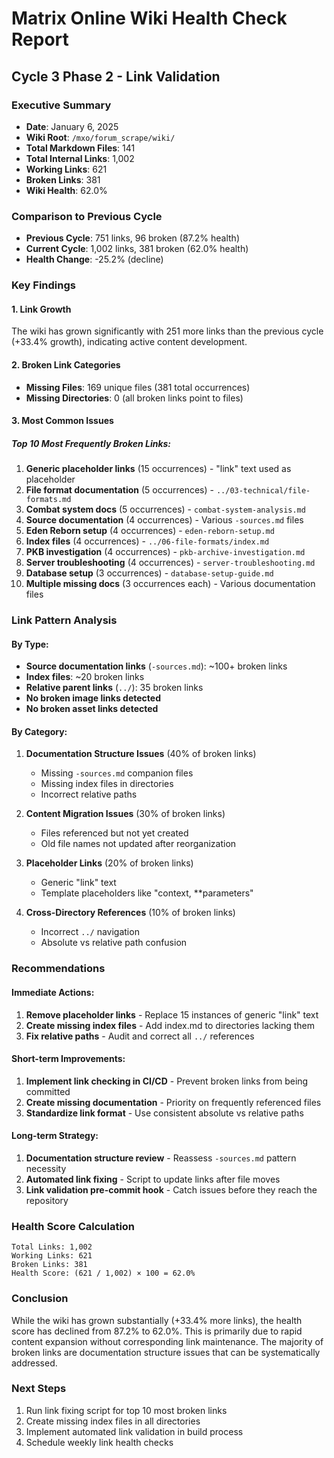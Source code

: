# Matrix Online Wiki Health Check Report
## Cycle 3 Phase 2 - Link Validation

### Executive Summary
- **Date**: January 6, 2025
- **Wiki Root**: `/mxo/forum_scrape/wiki/`
- **Total Markdown Files**: 141
- **Total Internal Links**: 1,002
- **Working Links**: 621
- **Broken Links**: 381
- **Wiki Health**: 62.0%

### Comparison to Previous Cycle
- **Previous Cycle**: 751 links, 96 broken (87.2% health)
- **Current Cycle**: 1,002 links, 381 broken (62.0% health)
- **Health Change**: -25.2% (decline)

### Key Findings

#### 1. Link Growth
The wiki has grown significantly with 251 more links than the previous cycle (+33.4% growth), indicating active content development.

#### 2. Broken Link Categories
- **Missing Files**: 169 unique files (381 total occurrences)
- **Missing Directories**: 0 (all broken links point to files)

#### 3. Most Common Issues

##### Top 10 Most Frequently Broken Links:
1. **Generic placeholder links** (15 occurrences) - "link" text used as placeholder
2. **File format documentation** (5 occurrences) - `../03-technical/file-formats.md`
3. **Combat system docs** (5 occurrences) - `combat-system-analysis.md`
4. **Source documentation** (4 occurrences) - Various `-sources.md` files
5. **Eden Reborn setup** (4 occurrences) - `eden-reborn-setup.md`
6. **Index files** (4 occurrences) - `../06-file-formats/index.md`
7. **PKB investigation** (4 occurrences) - `pkb-archive-investigation.md`
8. **Server troubleshooting** (4 occurrences) - `server-troubleshooting.md`
9. **Database setup** (3 occurrences) - `database-setup-guide.md`
10. **Multiple missing docs** (3 occurrences each) - Various documentation files

### Link Pattern Analysis

#### By Type:
- **Source documentation links** (`-sources.md`): ~100+ broken links
- **Index files**: ~20 broken links
- **Relative parent links** (`../`): 35 broken links
- **No broken image links detected**
- **No broken asset links detected**

#### By Category:
1. **Documentation Structure Issues** (40% of broken links)
   - Missing `-sources.md` companion files
   - Missing index files in directories
   - Incorrect relative paths

2. **Content Migration Issues** (30% of broken links)
   - Files referenced but not yet created
   - Old file names not updated after reorganization

3. **Placeholder Links** (20% of broken links)
   - Generic "link" text
   - Template placeholders like "context, **parameters"

4. **Cross-Directory References** (10% of broken links)
   - Incorrect `../` navigation
   - Absolute vs relative path confusion

### Recommendations

#### Immediate Actions:
1. **Remove placeholder links** - Replace 15 instances of generic "link" text
2. **Create missing index files** - Add index.md to directories lacking them
3. **Fix relative paths** - Audit and correct all `../` references

#### Short-term Improvements:
1. **Implement link checking in CI/CD** - Prevent broken links from being committed
2. **Create missing documentation** - Priority on frequently referenced files
3. **Standardize link format** - Use consistent absolute vs relative paths

#### Long-term Strategy:
1. **Documentation structure review** - Reassess `-sources.md` pattern necessity
2. **Automated link fixing** - Script to update links after file moves
3. **Link validation pre-commit hook** - Catch issues before they reach the repository

### Health Score Calculation
```
Total Links: 1,002
Working Links: 621
Broken Links: 381
Health Score: (621 / 1,002) × 100 = 62.0%
```

### Conclusion
While the wiki has grown substantially (+33.4% more links), the health score has declined from 87.2% to 62.0%. This is primarily due to rapid content expansion without corresponding link maintenance. The majority of broken links are documentation structure issues that can be systematically addressed.

### Next Steps
1. Run link fixing script for top 10 most broken links
2. Create missing index files in all directories
3. Implement automated link validation in build process
4. Schedule weekly link health checks